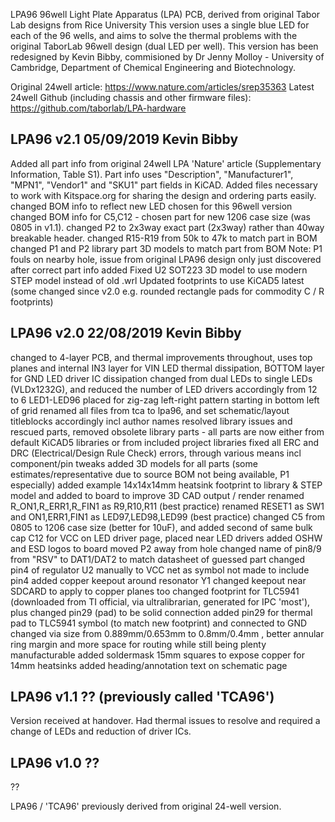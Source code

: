 LPA96
96well Light Plate Apparatus (LPA) PCB, derived from original Tabor Lab designs from Rice University
This version uses a single blue LED for each of the 96 wells, and aims to solve the thermal problems with the original TaborLab 96well design (dual LED per well).
This version has been redesigned by Kevin Bibby, commisioned by Dr Jenny Molloy - University of Cambridge, Department of Chemical Engineering and Biotechnology.

Original 24well article: https://www.nature.com/articles/srep35363
Latest 24well Github (including chassis and other firmware files): https://github.com/taborlab/LPA-hardware


LPA96 v2.1
05/09/2019 Kevin Bibby
-------------------------
Added all part info from original 24well LPA 'Nature' article (Supplementary Information, Table S1).
Part info uses "Description", "Manufacturer1", "MPN1", "Vendor1" and "SKU1" part fields in KiCAD.
Added files necessary to work with Kitspace.org for sharing the design and ordering parts easily.
changed BOM info to reflect new LED chosen for this 96well version
changed BOM info for C5,C12 - chosen part for new 1206 case size (was 0805 in v1.1).
changed P2 to 2x3way exact part (2x3way) rather than 40way breakable header.
changed R15-R19 from 50k to 47k to match part in BOM
changed P1 and P2 library part 3D models to match part from BOM
Note: P1 fouls on nearby hole, issue from original LPA96 design only just discovered after correct part info added
Fixed U2 SOT223 3D model to use modern STEP model instead of old .wrl
Updated footprints to use KiCAD5 latest (some changed since v2.0 e.g. rounded rectangle pads for commodity C / R footprints)


LPA96 v2.0
22/08/2019 Kevin Bibby
-------------------------
changed to 4-layer PCB, and thermal improvements throughout, uses top planes and internal IN3 layer for VIN LED thermal dissipation, BOTTOM layer for GND LED driver IC dissipation
changed from dual LEDs to single LEDs (VLDx1232G), and reduced the number of LED drivers accordingly from 12 to 6
LED1-LED96 placed for zig-zag left-right pattern starting in bottom left of grid
renamed all files from tca to lpa96, and set schematic/layout titleblocks accordingly incl author names
resolved library issues and rescued parts, removed obsolete library parts - all parts are now either from default KiCAD5 libraries or from included project libraries
fixed all ERC and DRC (Electrical/Design Rule Check) errors, through various means incl component/pin tweaks
added 3D models for all parts (some estimates/representative due to source BOM not being available, P1 especially)
added example 14x14x14mm heatsink footprint to library & STEP model and added to board to improve 3D CAD output / render
renamed R_ON1,R_ERR1,R_FIN1 as R9,R10,R11 (best practice)
renamed RESET1 as SW1 and ON1,ERR1,FIN1 as LED97,LED98,LED99 (best practice)
changed C5 from 0805 to 1206 case size (better for 10uF), and added second of same bulk cap C12 for VCC on LED driver page, placed near LED drivers
added OSHW and ESD logos to board
moved P2 away from hole
changed name of pin8/9 from "RSV" to DAT1/DAT2 to match datasheet of guessed part
changed pin4 of regulator U2 manually to VCC net as symbol not made to include pin4
added copper keepout around resonator Y1
changed keepout near SDCARD to apply to copper planes too
changed footprint for TLC5941 (downloaded from TI official, via ultralibrarian, generated for IPC 'most'), plus changed pin29 (pad) to be solid connection
added pin29 for thermal pad to TLC5941 symbol (to match new footprint) and connected to GND
changed via size from 0.889mm/0.653mm to 0.8mm/0.4mm , better annular ring margin and more space for routing while still being plenty manufacturable
added soldermask 15mm squares to expose copper for 14mm heatsinks
added heading/annotation text on schematic page


LPA96 v1.1 ?? (previously called 'TCA96')
-------------------------
Version received at handover. Had thermal issues to resolve and required a change of LEDs and reduction of driver ICs.


LPA96 v1.0 ??
-------------------------
??

 LPA96 / 'TCA96' previously derived from original 24-well version.